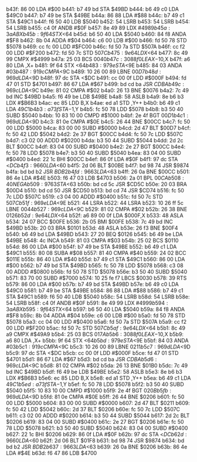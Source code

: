 b43f: 86 00        LDA    #$00
b441: b7 49 bd     STA    $49BD
b444: b6 49 c0     LDA    $49C0
b447: b7 49 be     STA    $49BE
b44a: 86 88        LDA    #$88
b44c: b7 49 c1     STA    $49C1
b44f: f6 50 40     LDB    $5040
b452: 54           LSRB
b453: 54           LSRB
b454: 54           LSRB
b455: c4 0f        ANDB   #$0F
b457: 8e 49 89     LDX    #$4989
b45a: 3a           ABX
b45b: 9f 64        STX    <$64
b45d: b6 50 40     LDA    $5040
b460: 84 f8        ANDA   #$F8
b462: 8b 04        ADDA   #$04
b464: c6 00        LDB    #$00
b466: fd 50 78     STD    $5078
b469: cc fc 00     LDD    #$FC00
b46c: fd 50 7a     STD    $507A
b46f: cc f2 00     LDD    #$F200
b472: fd 50 7c     STD    $507C
b475: 9e 64        LDX    <$64
b477: 8c 49 99     CMPX   #$4999
b47a: 25 03        BCS    $0040
b47c: 30 88 f0     LEAX   -$10,X
b47f: a6 80        LDA    ,X+
b481: 9f 64        STX    <$64
b483: 97 9e        STA    <$9E
b485: 84 03        ANDA   #$03
b487: 91 9c        CMPA   <$9C
b489: 10 26 00 89  LBNE   $00D7
b48d: 96 9d        LDA    <$9D
b48f: 97 dc        STA    <$DC
b491: cc 00 0f     LDD    #$000F
b494: fd 47 01     STD    $4701
b497: 86 67        LDA    #$67
b499: bd cd ba     JSR    $CDBA
b49c: 96 9c        LDA    <$9C
b49e: 81 02        CMPA   #$02
b4a0: 26 13        BNE    $0076
b4a2: 7c 49 bd     INC    $49BD
b4a5: f6 49 be     LDB    $49BE
b4a8: 58           ASLB
b4a9: 8e b6 b3     LDX    #$B6B3
b4ac: ec 85        LDD    B,X
b4ae: ed a1        STD    ,Y++
b4b0: b6 49 c1     LDA    $49C1
b4b3: a7 3f        STA    -$1,Y
b4b5: fc 50 78     LDD    $5078
b4b8: b3 50 40     SUBD   $5040
b4bb: 10 83 10 00  CMPD   #$1000
b4bf: 2e 4f        BGT    $00D1
b4c1: 96 9d        LDA    <$9D
b4c3: 81 0e        CMPA   #$0E
b4c5: 26 44        BNE    $00CC
b4c7: fc 50 00     LDD    $5000
b4ca: 83 00 00     SUBD   #$0000
b4cd: 2d 47        BLT    $00D7
b4cf: fc 50 42     LDD    $5042
b4d2: 2e 37        BGT    $00CC
b4d4: fc 50 7c     LDD    $507C
b4d7: c3 02 00     ADDD   #$0200
b4da: b3 50 44     SUBD   $5044
b4dd: 2d 2c        BLT    $00CC
b4df: 83 04 00     SUBD   #$0400
b4e2: 2e 27        BGT    $00CC
b4e4: fc 50 78     LDD    $5078
b4e7: b3 50 40     SUBD   $5040
b4ea: 83 04 00     SUBD   #$0400
b4ed: 22 1c        BHI    $00CC
b4ef: 86 0f        LDA    #$0F
b4f1: 97 dc        STA    <$DC
b4f3: 96 60        LDA    <$60
b4f5: 2d 06        BLT    $00BE
b4f7: bd 98 74     JSR    $9874
b4fa: bd bd b2     JSR    $BDB2
b4fd: 96 63        LDA    <$63
b4ff: 26 0a        BNE    $00CC
b501: 86 4e        LDA    #$4E
b503: f6 47 03     LDB    $4703
b506: 2a 01        BPL    $00CA
b508: 40           NEGA
b509: 97 63        STA    <$63
b50b: bd cd 5c     JSR    $CD5C
b50e: 20 03        BRA    $00D4
b510: bd cd 50     JSR    $CD50
b513: bd cd 74     JSR    $CD74
b516: fc 50 7c     LDD    $507C
b519: c3 04 00     ADDD   #$0400
b51c: fd 50 7c     STD    $507C
b51f: 96 9e        LDA    <$9E
b521: 44           LSRA
b522: 44           LSRA
b523: 10 26 ff 5c  LBNE   $0044
b527: 96 9c        LDA    <$9C
b529: 81 02        CMPA   #$02
b52b: 26 38        BNE    $0126
b52d: 9e 64        LDX    <$64
b52f: a6 89 00 0f  LDA    $000F,X
b533: 48           ASLA
b534: 24 07        BCC    $00FE
b536: 2b 05        BMI    $00FE
b538: 7c 49 bd     INC    $49BD
b53b: 20 03        BRA    $0101
b53d: 48           ASLA
b53e: 26 f3        BNE    $00F4
b540: b6 49 bd     LDA    $49BD
b543: 27 20        BEQ    $0126
b545: b6 49 be     LDA    $49BE
b548: 4c           INCA
b549: 81 03        CMPA   #$03
b54b: 25 02        BCS    $0110
b54d: 86 00        LDA    #$00
b54f: b7 49 be     STA    $49BE
b552: b6 49 c1     LDA    $49C1
b555: 80 08        SUBA   #$08
b557: 81 40        CMPA   #$40
b559: 24 02        BCC    $011E
b55b: 86 40        LDA    #$40
b55d: b7 49 c1     STA    $49C1
b560: 86 00        LDA    #$00
b562: b7 49 bd     STA    $49BD
b565: fc 50 78     LDD    $5078
b568: c3 08 00     ADDD   #$0800
b56b: fd 50 78     STD    $5078
b56e: b3 50 40     SUBD   $5040
b571: 83 70 00     SUBD   #$7000
b574: 10 25 fe f7  LBCS   $0030
b578: 39           RTS
b579: 86 00        LDA    #$00
b57b: b7 49 bd     STA    $49BD
b57e: b6 49 c0     LDA    $49C0
b581: b7 49 be     STA    $49BE
b584: 86 88        LDA    #$88
b586: b7 49 c1     STA    $49C1
b589: f6 50 40     LDB    $5040
b58c: 54           LSRB
b58d: 54           LSRB
b58e: 54           LSRB
b58f: c4 0f        ANDB   #$0F
b591: 8e 49 99     LDX    #$4999
b594: 3a           ABX
b595: 9f 64        STX    <$64
b597: b6 50 40     LDA    $5040
b59a: 84 f8        ANDA   #$F8
b59c: 8b 04        ADDA   #$04
b59e: c6 00        LDB    #$00
b5a0: fd 50 78     STD    $5078
b5a3: cc 04 00     LDD    #$0400
b5a6: fd 50 7a     STD    $507A
b5a9: cc f2 00     LDD    #$F200
b5ac: fd 50 7c     STD    $507C
b5af: 9e 64        LDX    <$64
b5b1: 8c 49 a9     CMPX   #$49A9
b5b4: 25 03        BCS    $017A
b5b6: 30 88 f0     LEAX   -$10,X
b5b9: a6 80        LDA    ,X+
b5bb: 9f 64        STX    <$64
b5bd: 97 9e        STA    <$9E
b5bf: 84 03        ANDA   #$03
b5c1: 91 9c        CMPA   <$9C
b5c3: 10 26 00 89  LBNE   $0211
b5c7: 96 9d        LDA    <$9D
b5c9: 97 dc        STA    <$DC
b5cb: cc 00 0f     LDD    #$000F
b5ce: fd 47 01     STD    $4701
b5d1: 86 67        LDA    #$67
b5d3: bd cd ba     JSR    $CDBA
b5d6: 96 9c        LDA    <$9C
b5d8: 81 02        CMPA   #$02
b5da: 26 13        BNE    $01B0
b5dc: 7c 49 bd     INC    $49BD
b5df: f6 49 be     LDB    $49BE
b5e2: 58           ASLB
b5e3: 8e b6 b3     LDX    #$B6B3
b5e6: ec 85        LDD    B,X
b5e8: ed a1        STD    ,Y++
b5ea: b6 49 c1     LDA    $49C1
b5ed: a7 3f        STA    -$1,Y
b5ef: fc 50 78     LDD    $5078
b5f2: b3 50 40     SUBD   $5040
b5f5: 10 83 10 00  CMPD   #$1000
b5f9: 2e 4f        BGT    $020B
b5fb: 96 9d        LDA    <$9D
b5fd: 81 0e        CMPA   #$0E
b5ff: 26 44        BNE    $0206
b601: fc 50 00     LDD    $5000
b604: 83 00 00     SUBD   #$0000
b607: 2d 47        BLT    $0211
b609: fc 50 42     LDD    $5042
b60c: 2d 37        BLT    $0206
b60e: fc 50 7c     LDD    $507C
b611: c3 02 00     ADDD   #$0200
b614: b3 50 44     SUBD   $5044
b617: 2d 2c        BLT    $0206
b619: 83 04 00     SUBD   #$0400
b61c: 2e 27        BGT    $0206
b61e: fc 50 78     LDD    $5078
b621: b3 50 40     SUBD   $5040
b624: 83 04 00     SUBD   #$0400
b627: 22 1c        BHI    $0206
b629: 86 0f        LDA    #$0F
b62b: 97 dc        STA    <$DC
b62d: 96 60        LDA    <$60
b62f: 2d 06        BLT    $01F8
b631: bd 98 74     JSR    $9874
b634: bd bd b2     JSR    $BDB2
b637: 96 63        LDA    <$63
b639: 26 0a        BNE    $0206
b63b: 86 4e        LDA    #$4E
b63d: f6 47 86     LDB    $4700
